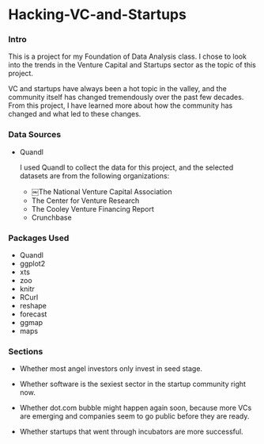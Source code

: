 # Hacking-VC-and-Startups

### Intro
This is a project for my Foundation of Data Analysis class. I chose to look into the trends in the Venture Capital and Startups sector as the topic of this project. 

VC and startups have always been a hot topic in the valley, and the community itself has changed tremendously over the past few decades. From this project, I have learned more about how the community has changed and what led to these changes. 

### Data Sources 
* Quandl

  I used Quandl to collect the data for this project, and the selected datasets are from the following organizations: 

  * ￼The National Venture Capital Association
  * The Center for Venture Research
  * The Cooley Venture Financing Report 
  * Crunchbase

### Packages Used
* Quandl
* ggplot2
* xts
* zoo
* knitr
* RCurl
* reshape
* forecast
* ggmap
* maps

### Sections
* Whether most angel investors only invest in seed stage.

* Whether software is the sexiest sector in the startup community right now.

* Whether dot.com bubble might happen again soon, because more VCs are emerging and companies seem to go public before they are ready.

* Whether startups that went through incubators are more successful.
